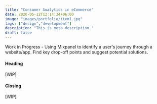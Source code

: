 ```yaml
---
title: "Consumer Analytics in eCommerce"
date: 2020-05-12T12:14:34+06:00
image: "images/portfolio/item1.jpg"
tags: ["design","development"]
description: "This is meta description."
draft: false
---
```


Work in Progress - Using Mixpanel to identify a user's journey through a website/app. Find key drop-off points and suggest potential solutions. 


#### Heading

[WIP]


#### Closing

[WIP]